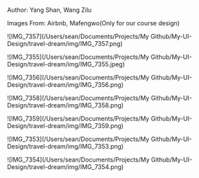 Author: Yang Shan, Wang Zilu

Images From: Airbnb, Mafengwo(Only for our course design)

![IMG_7357](/Users/sean/Documents/Projects/My Github/My-UI-Design/travel-dream/img/IMG_7357.png)

![IMG_7355](/Users/sean/Documents/Projects/My Github/My-UI-Design/travel-dream/img/IMG_7355.jpeg)

![IMG_7356](/Users/sean/Documents/Projects/My Github/My-UI-Design/travel-dream/img/IMG_7356.png)

![IMG_7358](/Users/sean/Documents/Projects/My Github/My-UI-Design/travel-dream/img/IMG_7358.png)

![IMG_7359](/Users/sean/Documents/Projects/My Github/My-UI-Design/travel-dream/img/IMG_7359.png)

![IMG_7353](/Users/sean/Documents/Projects/My Github/My-UI-Design/travel-dream/img/IMG_7353.png)

![IMG_7354](/Users/sean/Documents/Projects/My Github/My-UI-Design/travel-dream/img/IMG_7354.png)








